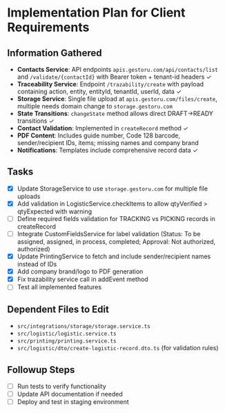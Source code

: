 # Implementation Plan for Client Requirements

## Information Gathered
- **Contacts Service**: API endpoints `apis.gestoru.com/api/contacts/list` and `/validate/{contactId}` with Bearer token + tenant-id headers ✓
- **Traceability Service**: Endpoint `/trazability/create` with payload containing action, entity, entityId, tenantId, userId, data ✓
- **Storage Service**: Single file upload at `apis.gestoru.com/files/create`, multiple needs domain change to `storage.gestoru.com`
- **State Transitions**: `changeState` method allows direct DRAFT→READY transitions ✓
- **Contact Validation**: Implemented in `createRecord` method ✓
- **PDF Content**: Includes guide number, Code 128 barcode, sender/recipient IDs, items; missing names and company brand
- **Notifications**: Templates include comprehensive record data ✓

## Tasks
- [x] Update StorageService to use `storage.gestoru.com` for multiple file uploads
- [x] Add validation in LogisticService.checkItems to allow qtyVerified > qtyExpected with warning
- [ ] Define required fields validation for TRACKING vs PICKING records in createRecord
- [ ] Integrate CustomFieldsService for label validation (Status: To be assigned, assigned, in process, completed; Approval: Not authorized, authorized)
- [x] Update PrintingService to fetch and include sender/recipient names instead of IDs
- [x] Add company brand/logo to PDF generation
- [x] Fix trazability service call in addEvent method
- [ ] Test all implemented features

## Dependent Files to Edit
- `src/integrations/storage/storage.service.ts`
- `src/logistic/logistic.service.ts`
- `src/printing/printing.service.ts`
- `src/logistic/dto/create-logistic-record.dto.ts` (for validation rules)

## Followup Steps
- [ ] Run tests to verify functionality
- [ ] Update API documentation if needed
- [ ] Deploy and test in staging environment
